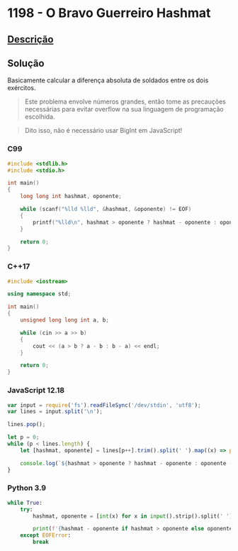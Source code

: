 # 1198 - O Bravo Guerreiro Hashmat

## [Descrição](https://www.beecrowd.com.br/judge/pt/problems/view/1198)

## Solução

Basicamente calcular a diferença absoluta de soldados entre os dois exércitos.

> Este problema envolve números grandes, então tome as precauções necessárias para evitar overflow na sua linguagem de programação escolhida.

> Dito isso, não é necessário usar BigInt em JavaScript!

### C99
```c
#include <stdlib.h>
#include <stdio.h>

int main()
{
    long long int hashmat, oponente;

    while (scanf("%lld %lld", &hashmat, &oponente) != EOF)
    {
        printf("%lld\n", hashmat > oponente ? hashmat - oponente : oponente - hashmat);
    }

    return 0;
}
```

### C++17
```cpp
#include <iostream>

using namespace std;

int main()
{
    unsigned long long int a, b;

    while (cin >> a >> b)
    {
        cout << (a > b ? a - b : b - a) << endl;
    }

    return 0;
}
```

### JavaScript 12.18
```javascript
var input = require('fs').readFileSync('/dev/stdin', 'utf8');
var lines = input.split('\n');

lines.pop();

let p = 0;
while (p < lines.length) {
    let [hashmat, oponente] = lines[p++].trim().split(' ').map((x) => parseInt(x));

    console.log(`${hashmat > oponente ? hashmat - oponente : oponente - hashmat}`);
}
```

### Python 3.9
```python
while True:
    try:
        hashmat, oponente = [int(x) for x in input().strip().split(' ')]

        print(f'{hashmat - oponente if hashmat > oponente else oponente - hashmat}')
    except EOFError:
        break
```